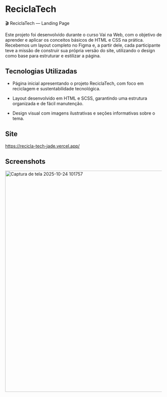 
# ReciclaTech

🎬 ReciclaTech — Landing Page

Este projeto foi desenvolvido durante o curso Vai na Web, com o objetivo de aprender e aplicar os conceitos básicos de HTML e CSS na prática. Recebemos um layout completo no Figma e, a partir dele, cada participante teve a missão de construir sua própria versão do site, utilizando o design como base para estruturar e estilizar a página.


## Tecnologias Utilizadas

- Página inicial apresentando o projeto ReciclaTech, com foco em reciclagem e sustentabilidade tecnológica.

- Layout desenvolvido em HTML e SCSS, garantindo uma estrutura organizada e de fácil manutenção.

- Design visual com imagens ilustrativas e seções informativas sobre o tema.

## Site 

https://recicla-tech-jade.vercel.app/

## Screenshots
<img width="1205" height="713" alt="Captura de tela 2025-10-24 101757" src="https://github.com/user-attachments/assets/0fcb1f39-f28b-4296-bed4-110e899798c1" />
